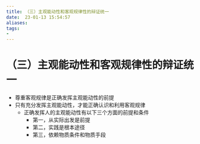 ```yaml
---
title: （三）主观能动性和客观规律性的辩证统一
date:  23-01-13 15:54:57
aliases: 
tags: 
- 
---
```


# （三）主观能动性和客观规律性的辩证统一

- 尊重客观规律是正确发挥主观能动性的前提
- 只有充分发挥主观能动性，才能正确认识和利用客观规律
	- 正确发挥人的主观能动性有以下三个方面的前提和条件
		- 第一，从实际出发是前提
		- 第二，实践是根本途径
		- 第三，依赖物质条件和物质手段